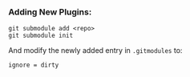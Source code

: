 
### Adding New Plugins:

```
git submodule add <repo>
git submodule init
```

And modify the newly added entry in `.gitmodules` to:

```
ignore = dirty
```

